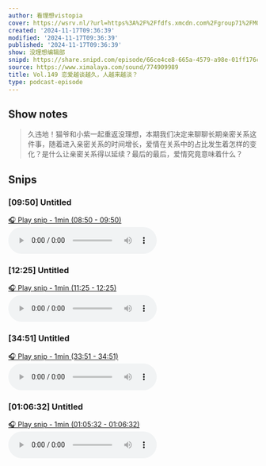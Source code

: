 ```yaml
---
author: 看理想vistopia
cover: https://wsrv.nl/?url=https%3A%2F%2Ffdfs.xmcdn.com%2Fgroup71%2FM07%2F03%2F0C%2FwKgO2V6iTd_QHgIPAANePhgoryg304.jpg&w=200&h=200
created: '2024-11-17T09:36:39'
modified: '2024-11-17T09:36:39'
published: '2024-11-17T09:36:39'
show: 没理想编辑部
snipd: https://share.snipd.com/episode/66ce4ce8-665a-4579-a98e-01ff176cfa4e
source: https://www.ximalaya.com/sound/774909989
title: Vol.149 恋爱越谈越久，人越来越淡？
type: podcast-episode
---
```



## Show notes
> 久违地！猫爷和小紫一起重返没理想，本期我们决定来聊聊长期亲密关系这件事，随着进入亲密关系的时间增长，爱情在关系中的占比发生着怎样的变化？是什么让亲密关系得以延续？最后的最后，爱情究竟意味着什么？

## Snips
### [09:50] Untitled
[🎧 Play snip - 1min️ (08:50 - 09:50)](https://share.snipd.com/snip/77b10135-9208-400d-8e32-ff51ff0eee83)
<audio controls> <source src="https://jt.ximalaya.com//GKwRIW4LDLM1AZvW9QMvuObW.m4a?channel=rss&album_id=32263017&track_id=774909989&uid=16052400&jt=https://aod.cos.tx.xmcdn.com/storages/6e64-audiofreehighqps/C3/F9/GKwRIW4LDLM1AZvW9QMvuObW.m4a#t=08:50,09:50"> </audio>
### [12:25] Untitled
[🎧 Play snip - 1min️ (11:25 - 12:25)](https://share.snipd.com/snip/61bb2fd9-7256-4eda-9ee2-cf82a3ad1cb9)
<audio controls> <source src="https://jt.ximalaya.com//GKwRIW4LDLM1AZvW9QMvuObW.m4a?channel=rss&album_id=32263017&track_id=774909989&uid=16052400&jt=https://aod.cos.tx.xmcdn.com/storages/6e64-audiofreehighqps/C3/F9/GKwRIW4LDLM1AZvW9QMvuObW.m4a#t=11:25,12:25"> </audio>
### [34:51] Untitled
[🎧 Play snip - 1min️ (33:51 - 34:51)](https://share.snipd.com/snip/7b386894-8485-4cc8-800f-861008c30cc1)
<audio controls> <source src="https://jt.ximalaya.com//GKwRIW4LDLM1AZvW9QMvuObW.m4a?channel=rss&album_id=32263017&track_id=774909989&uid=16052400&jt=https://aod.cos.tx.xmcdn.com/storages/6e64-audiofreehighqps/C3/F9/GKwRIW4LDLM1AZvW9QMvuObW.m4a#t=33:51,34:51"> </audio>
### [01:06:32] Untitled
[🎧 Play snip - 1min️ (01:05:32 - 01:06:32)](https://share.snipd.com/snip/b2e04c85-099c-43b0-b59f-3c70273852e8)
<audio controls> <source src="https://jt.ximalaya.com//GKwRIW4LDLM1AZvW9QMvuObW.m4a?channel=rss&album_id=32263017&track_id=774909989&uid=16052400&jt=https://aod.cos.tx.xmcdn.com/storages/6e64-audiofreehighqps/C3/F9/GKwRIW4LDLM1AZvW9QMvuObW.m4a#t=01:05:32,01:06:32"> </audio>
